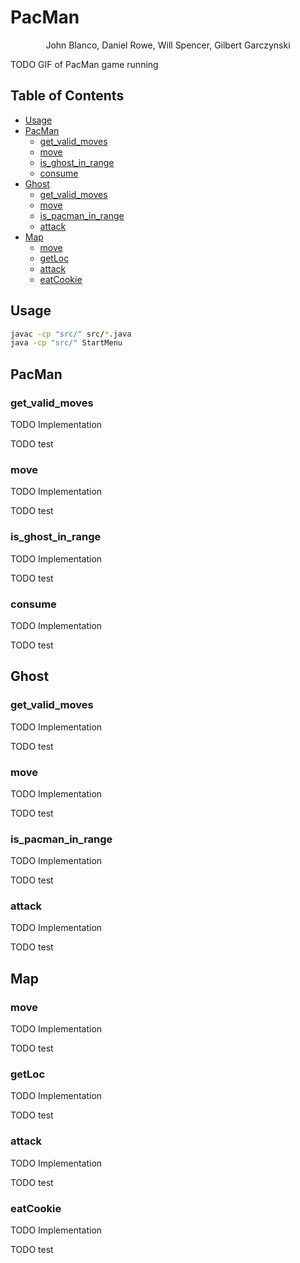 # PacMan <!-- omit in toc -->

<p align="center">John Blanco, Daniel Rowe, Will Spencer, Gilbert Garczynski<p>

TODO GIF of PacMan game running

## Table of Contents <!-- omit in toc -->

- [Usage](#usage)
- [PacMan](#pacman)
  - [get_valid_moves](#get_valid_moves)
  - [move](#move)
  - [is_ghost_in_range](#is_ghost_in_range)
  - [consume](#consume)
- [Ghost](#ghost)
  - [get_valid_moves](#get_valid_moves-1)
  - [move](#move-1)
  - [is_pacman_in_range](#is_pacman_in_range)
  - [attack](#attack)
- [Map](#map)
  - [move](#move-2)
  - [getLoc](#getloc)
  - [attack](#attack-1)
  - [eatCookie](#eatcookie)

## Usage

```bash
javac -cp "src/" src/*.java
java -cp "src/" StartMenu
```

## PacMan

### get_valid_moves

TODO Implementation

TODO test

### move

TODO Implementation

TODO test

### is_ghost_in_range

TODO Implementation

TODO test

### consume

TODO Implementation

TODO test

## Ghost

### get_valid_moves

TODO Implementation

TODO test

### move

TODO Implementation

TODO test

### is_pacman_in_range

TODO Implementation

TODO test

### attack

TODO Implementation

TODO test

## Map

### move

TODO Implementation

TODO test

### getLoc

TODO Implementation

TODO test

### attack

TODO Implementation

TODO test

### eatCookie

TODO Implementation

TODO test

